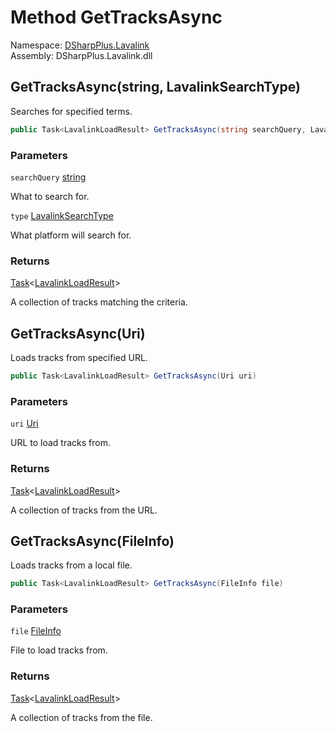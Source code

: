 # Method GetTracksAsync

Namespace: [DSharpPlus.Lavalink](DSharpPlus.Lavalink.md)  
Assembly: DSharpPlus.Lavalink.dll

## <a id="DSharpPlus_Lavalink_LavalinkGuildConnection_GetTracksAsync_System_String_DSharpPlus_Lavalink_LavalinkSearchType_"></a>GetTracksAsync\(string, LavalinkSearchType\)

Searches for specified terms.

```csharp
public Task<LavalinkLoadResult> GetTracksAsync(string searchQuery, LavalinkSearchType type = LavalinkSearchType.Youtube)
```

### Parameters

`searchQuery` [string](https://learn.microsoft.com/dotnet/api/system.string)

What to search for.

`type` [LavalinkSearchType](DSharpPlus.Lavalink.LavalinkSearchType.md)

What platform will search for.

### Returns

[Task](https://learn.microsoft.com/dotnet/api/system.threading.tasks.task\-1)<[LavalinkLoadResult](DSharpPlus.Lavalink.LavalinkLoadResult.md)\>

A collection of tracks matching the criteria.

## <a id="DSharpPlus_Lavalink_LavalinkGuildConnection_GetTracksAsync_System_Uri_"></a>GetTracksAsync\(Uri\)

Loads tracks from specified URL.

```csharp
public Task<LavalinkLoadResult> GetTracksAsync(Uri uri)
```

### Parameters

`uri` [Uri](https://learn.microsoft.com/dotnet/api/system.uri)

URL to load tracks from.

### Returns

[Task](https://learn.microsoft.com/dotnet/api/system.threading.tasks.task\-1)<[LavalinkLoadResult](DSharpPlus.Lavalink.LavalinkLoadResult.md)\>

A collection of tracks from the URL.

## <a id="DSharpPlus_Lavalink_LavalinkGuildConnection_GetTracksAsync_System_IO_FileInfo_"></a>GetTracksAsync\(FileInfo\)

Loads tracks from a local file.

```csharp
public Task<LavalinkLoadResult> GetTracksAsync(FileInfo file)
```

### Parameters

`file` [FileInfo](https://learn.microsoft.com/dotnet/api/system.io.fileinfo)

File to load tracks from.

### Returns

[Task](https://learn.microsoft.com/dotnet/api/system.threading.tasks.task\-1)<[LavalinkLoadResult](DSharpPlus.Lavalink.LavalinkLoadResult.md)\>

A collection of tracks from the file.

